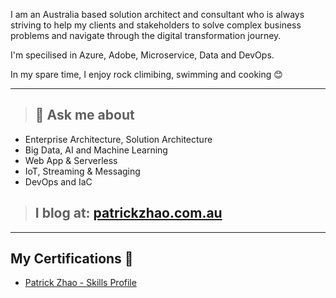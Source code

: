 I am an Australia based solution architect and consultant who is always striving to help my clients and stakeholders to solve complex business problems and navigate through the digital transformation journey.

I'm specilised in Azure, Adobe, Microservice, Data and DevOps.

In my spare time, I enjoy rock climibing, swimming and cooking 😊

---
> ## 🚀 **Ask me about** 
- Enterprise Architecture, Solution Architecture
- Big Data, AI and Machine Learning
- Web App & Serverless 
- IoT, Streaming & Messaging
- DevOps and IaC

> ## I blog at: [patrickzhao.com.au](https://www.patrickzhao.com.au/)
---

##  **My Certifications 🏅**
- [Patrick Zhao - Skills Profile](https://www.credly.com/users/patrick-zhao)
